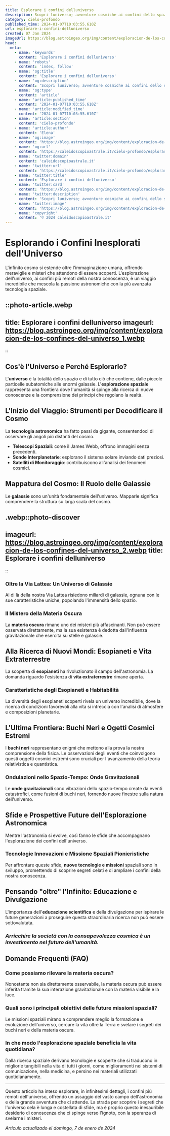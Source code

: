 ```yaml
---
title: Esplorare i confini delluniverso
description: Scopri luniverso; avventure cosmiche ai confini dello spazio. Inspirazione per gli amanti dellastronomia e viaggiatori siderali in Italiano.
category: cielo-profondo
published_time: 2024-01-07T10:03:55.610Z
url: esplorare-i-confini-delluniverso
created: 07 Jan 2024
imageUrl: https://blog.astroingeo.org/img/content/exploracion-de-los-confines-del-universo_1.webp
head:
  meta:
    - name: 'keywords'
      content: 'Esplorare i confini delluniverso'
    - name: 'robots'
      content: 'index, follow'
    - name: 'og:title'
      content: 'Esplorare i confini delluniverso'
    - name: 'og:description'
      content: 'Scopri luniverso; avventure cosmiche ai confini dello spazio. Inspirazione per gli amanti dellastronomia e viaggiatori siderali in Italiano.'
    - name: 'og:type'
      content: 'article'
    - name: 'article:published_time'
      content: '2024-01-07T10:03:55.610Z'
    - name: 'article:modified_time'
      content: '2024-01-07T10:03:55.610Z'
    - name: 'article:section'
      content: 'cielo-profondo'
    - name: 'article:author'
      content: 'Elena'
    - name: 'og:image'
      content: 'https://blog.astroingeo.org/img/content/exploracion-de-los-confines-del-universo_1.webp'
    - name: 'og:url'
      content: 'https://caleidoscopioastrale.it/cielo-profondo/esplorare-i-confini-delluniverso'
    - name: 'twitter:domain'
      content: 'caleidoscopioastrale.it'
    - name: 'twitter:url'
      content: 'https://caleidoscopioastrale.it/cielo-profondo/esplorare-i-confini-delluniverso'
    - name: 'twitter:title'
      content: 'Esplorare i confini delluniverso'
    - name: 'twitter:card'
      content: 'https://blog.astroingeo.org/img/content/exploracion-de-los-confines-del-universo_1.webp'
    - name: 'twitter:description'
      content: 'Scopri luniverso; avventure cosmiche ai confini dello spazio. Inspirazione per gli amanti dellastronomia e viaggiatori siderali in Italiano.'
    - name: 'twitter:image'
      content: 'https://blog.astroingeo.org/img/content/exploracion-de-los-confines-del-universo_1.webp'
    - name: 'copyright'
      content: '© 2024 caleidoscopioastrale.it'
---
```

# Esplorando i Confini Inesplorati dell'Universo

L'infinito cosmo si estende oltre l'immaginazione umana, offrendo meraviglie e misteri che attendono di essere scoperti. L'esplorazione dell'universo, ai confini più remoti della nostra conoscenza, è un viaggio incredibile che mescola la passione astronomiche con la più avanzata tecnologia spaziale.

::photo-article.webp
---
title: Esplorare i confini delluniverso
imageurl: https://blog.astroingeo.org/img/content/exploracion-de-los-confines-del-universo_1.webp
---
::

## Cos'è l'Universo e Perché Esplorarlo?

L'**universo** è la totalità dello spazio e di tutto ciò che contiene, dalle piccole particelle subatomiche alle enormi galassie. L'**esplorazione spaziale** rappresenta una frontiera dove l'umanità si spinge alla ricerca di nuove conoscenze e la comprensione dei principi che regolano la realtà.

## L'Inizio del Viaggio: Strumenti per Decodificare il Cosmo

La **tecnologia astronomica** ha fatto passi da gigante, consentendoci di osservare gli angoli più distanti del cosmo.

- **Telescopi Spaziali**: come il James Webb, offrono immagini senza precedenti.
- **Sonde Interplanetarie**: esplorano il sistema solare inviando dati preziosi.
- **Satelliti di Monitoraggio**: contribuiscono all'analisi dei fenomeni cosmici.

## Mappatura del Cosmo: Il Ruolo delle Galassie

Le **galassie** sono un'unità fondamentale dell'universo. Mapparle significa comprendere la struttura su larga scala del cosmo.

.webp::photo-discover
---
imageurl: https://blog.astroingeo.org/img/content/exploracion-de-los-confines-del-universo_2.webp
title: Esplorare i confini delluniverso
---
::

### Oltre la Via Lattea: Un Universo di Galassie

Al di là della nostra Via Lattea risiedono miliardi di galassie, ognuna con le sue caratteristiche uniche, popolando l'immensità dello spazio.

### Il Mistero della Materia Oscura

La **materia oscura** rimane uno dei misteri più affascinanti. Non può essere osservata direttamente, ma la sua esistenza è dedotta dall'influenza gravitazionale che esercita su stelle e galassie.

## Alla Ricerca di Nuovi Mondi: Esopianeti e Vita Extraterrestre

La scoperta di **esopianeti** ha rivoluzionato il campo dell'astronomia. La domanda riguardo l'esistenza di **vita extraterrestre** rimane aperta.

### Caratteristiche degli Esopianeti e Habitabilità

La diversità degli esopianeti scoperti rivela un universo incredibile, dove la ricerca di condizioni favorevoli alla vita si intreccia con l'analisi di atmosfere e composizioni planetarie.

## L'Ultima Frontiera: Buchi Neri e Ogetti Cosmici Estremi

I **buchi neri** rappresentano enigmi che mettono alla prova la nostra comprensione della fisica. Le osservazioni degli eventi che coinvolgono questi oggetti cosmici estremi sono cruciali per l'avanzamento della teoria relativistica e quantistica.

### Ondulazioni nello Spazio-Tempo: Onde Gravitazionali

Le **onde gravitazionali** sono vibrazioni dello spazio-tempo create da eventi catastrofici, come fusioni di buchi neri, fornendo nuove finestre sulla natura dell'universo.

## Sfide e Prospettive Future dell'Esplorazione Astronomica

Mentre l'astronomia si evolve, così fanno le sfide che accompagnano l'esplorazione dei confini dell'universo.

### Tecnologie Innovazioni e Missione Spaziali Pionieristiche

Per affrontare queste sfide, **nuove tecnologie e missioni** spaziali sono in sviluppo, promettendo di scoprire segreti celati e di ampliare i confini della nostra conoscenza.

## Pensando "oltre" l'Infinito: Educazione e Divulgazione

L'importanza dell'**educazione scientifica** e della divulgazione per ispirare le future generazioni a proseguire questa straordinaria ricerca non può essere sottovalutata.

### _Arricchire la società con la consapevolezza cosmica è un investimento nel futuro dell'umanità._

## Domande Frequenti (FAQ)

### Come possiamo rilevare la materia oscura?
Nonostante non sia direttamente osservabile, la materia oscura può essere inferita tramite la sua interazione gravitazionale con la materia visibile e la luce.

### Quali sono i principali obiettivi delle future missioni spaziali?
Le missioni spaziali mirano a comprendere meglio la formazione e evoluzione dell'universo, cercare la vita oltre la Terra e svelare i segreti dei buchi neri e della materia oscura.

### In che modo l'esplorazione spaziale beneficia la vita quotidiana?
Dalla ricerca spaziale derivano tecnologie e scoperte che si traducono in migliorie tangibili nella vita di tutti i giorni, come miglioramenti nei sistemi di comunicazione, nella medicina, e persino nei materiali utilizzati quotidianamente.

---

Questo articolo ha inteso esplorare, in infinitesimi dettagli, i confini più remoti dell'universo, offrendo un assaggio del vasto campo dell'astronomia e della grande avventura che ci attende. La strada per scoprire i segreti che l'universo cela è lunga e costellata di sfide, ma è proprio questo inesauribile desiderio di conoscenza che ci spinge verso l'ignoto, con la speranza di svelarne i misteri.

_Artículo actualizado el domingo, 7 de enero de 2024_